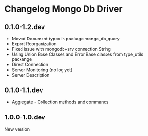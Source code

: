 # Changelog Mongo Db Driver

## 0.1.0-1.2.dev

- Moved Document types in package mongo_db_query
- Export Reorganization
- Fixed issue with mongodb+srv connection String
- Using Union Base Classes and Error Base classes from type_utils packahge
- Direct Connection
- Server Monitoring (no log yet)
- Server Description

## 0.1.0-1.1.dev

- Aggregate - Collection methods and commands

## 1.0.0-1.0.dev

New version
